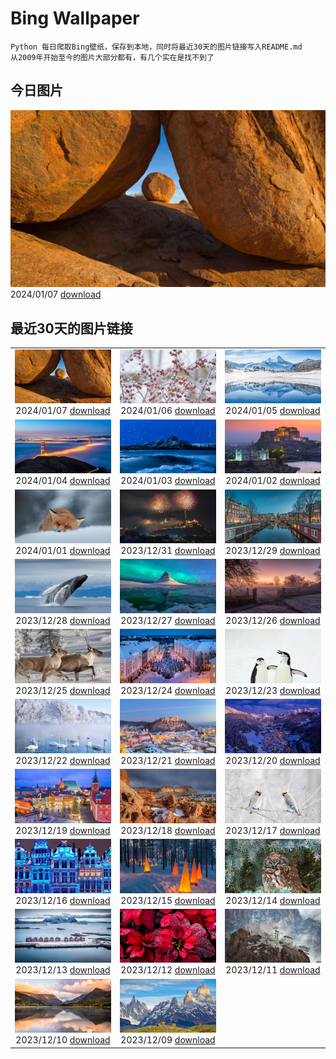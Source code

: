 # Bing Wallpaper

```
Python 每日爬取Bing壁纸，保存到本地，同时将最近30天的图片链接写入README.md
从2009年开始至今的图片大部分都有，有几个实在是找不到了
```



## 今日图片


![](./images/2024/01/07/DevilsMarbles_ZH-CN4897809914_1920x1080_2024-01-07.jpg)2024/01/07 [download](./images/2024/01/07/DevilsMarbles_ZH-CN4897809914_1920x1080_2024-01-07.jpg)

## 最近30天的图片链接


|      |      |      |
| :----: | :----: | :----: |
|![](./images/2024/01/07/DevilsMarbles_ZH-CN4897809914_1920x1080_2024-01-07.jpg)2024/01/07 [download](./images/2024/01/07/DevilsMarbles_ZH-CN4897809914_1920x1080_2024-01-07.jpg)|![](./images/2024/01/06/CrabappleChaffinch_ZH-CN4458529756_1920x1080_2024-01-06.jpg)2024/01/06 [download](./images/2024/01/06/CrabappleChaffinch_ZH-CN4458529756_1920x1080_2024-01-06.jpg)|![](./images/2024/01/05/AlpsReflecting_ZH-CN4036320440_1920x1080_2024-01-05.jpg)2024/01/05 [download](./images/2024/01/05/AlpsReflecting_ZH-CN4036320440_1920x1080_2024-01-05.jpg)|
|![](./images/2024/01/04/GoldenGateLight_ZH-CN3874822904_1920x1080_2024-01-04.jpg)2024/01/04 [download](./images/2024/01/04/GoldenGateLight_ZH-CN3874822904_1920x1080_2024-01-04.jpg)|![](./images/2024/01/03/MinnewankaLake_ZH-CN3020982568_1920x1080_2024-01-03.jpg)2024/01/03 [download](./images/2024/01/03/MinnewankaLake_ZH-CN3020982568_1920x1080_2024-01-03.jpg)|![](./images/2024/01/02/MehrangarhJodhpur_ZH-CN2855490711_1920x1080_2024-01-02.jpg)2024/01/02 [download](./images/2024/01/02/MehrangarhJodhpur_ZH-CN2855490711_1920x1080_2024-01-02.jpg)|
|![](./images/2024/01/01/SleepingFox_ZH-CN2622967726_1920x1080_2024-01-01.jpg)2024/01/01 [download](./images/2024/01/01/SleepingFox_ZH-CN2622967726_1920x1080_2024-01-01.jpg)|![](./images/2023/12/31/ThailandNewYears_ZH-CN2058192262_1920x1080_2023-12-31.jpg)2023/12/31 [download](./images/2023/12/31/ThailandNewYears_ZH-CN2058192262_1920x1080_2023-12-31.jpg)|![](./images/2023/12/29/BlueAmsterdam_ZH-CN0483591394_1920x1080_2023-12-29.jpg)2023/12/29 [download](./images/2023/12/29/BlueAmsterdam_ZH-CN0483591394_1920x1080_2023-12-29.jpg)|
|![](./images/2023/12/28/GreenlandHumpback_ZH-CN8145852053_1920x1080_2023-12-28.jpg)2023/12/28 [download](./images/2023/12/28/GreenlandHumpback_ZH-CN8145852053_1920x1080_2023-12-28.jpg)|![](./images/2023/12/27/KirkjufellAurora_ZH-CN7878752057_1920x1080_2023-12-27.jpg)2023/12/27 [download](./images/2023/12/27/KirkjufellAurora_ZH-CN7878752057_1920x1080_2023-12-27.jpg)|![](./images/2023/12/26/BoxingDaySunrise_ZH-CN7431512686_1920x1080_2023-12-26.jpg)2023/12/26 [download](./images/2023/12/26/BoxingDaySunrise_ZH-CN7431512686_1920x1080_2023-12-26.jpg)|
|![](./images/2023/12/25/CaribouChristmas_ZH-CN6264028572_1920x1080_2023-12-25.jpg)2023/12/25 [download](./images/2023/12/25/CaribouChristmas_ZH-CN6264028572_1920x1080_2023-12-25.jpg)|![](./images/2023/12/24/EstoniaXmasEve_ZH-CN5870799404_1920x1080_2023-12-24.jpg)2023/12/24 [download](./images/2023/12/24/EstoniaXmasEve_ZH-CN5870799404_1920x1080_2023-12-24.jpg)|![](./images/2023/12/23/FestivusPenguins_ZH-CN5191348531_1920x1080_2023-12-23.jpg)2023/12/23 [download](./images/2023/12/23/FestivusPenguins_ZH-CN5191348531_1920x1080_2023-12-23.jpg)|
|![](./images/2023/12/22/WinterSolstice2023_ZH-CN4450201916_1920x1080_2023-12-22.jpg)2023/12/22 [download](./images/2023/12/22/WinterSolstice2023_ZH-CN4450201916_1920x1080_2023-12-22.jpg)|![](./images/2023/12/21/LjubljanaLights_ZH-CN3179297953_1920x1080_2023-12-21.jpg)2023/12/21 [download](./images/2023/12/21/LjubljanaLights_ZH-CN3179297953_1920x1080_2023-12-21.jpg)|![](./images/2023/12/20/ValGardenaItaly_ZH-CN2405437494_1920x1080_2023-12-20.jpg)2023/12/20 [download](./images/2023/12/20/ValGardenaItaly_ZH-CN2405437494_1920x1080_2023-12-20.jpg)|
|![](./images/2023/12/19/WarsawChristmas_ZH-CN0949732911_1920x1080_2023-12-19.jpg)2023/12/19 [download](./images/2023/12/19/WarsawChristmas_ZH-CN0949732911_1920x1080_2023-12-19.jpg)|![](./images/2023/12/18/CapitolReefSnow_ZH-CN0085775882_1920x1080_2023-12-18.jpg)2023/12/18 [download](./images/2023/12/18/CapitolReefSnow_ZH-CN0085775882_1920x1080_2023-12-18.jpg)|![](./images/2023/12/17/WinterWaxwings_ZH-CN9274297835_1920x1080_2023-12-17.jpg)2023/12/17 [download](./images/2023/12/17/WinterWaxwings_ZH-CN9274297835_1920x1080_2023-12-17.jpg)|
|![](./images/2023/12/16/GrandPlaceXmas_ZH-CN8299342316_1920x1080_2023-12-16.jpg)2023/12/16 [download](./images/2023/12/16/GrandPlaceXmas_ZH-CN8299342316_1920x1080_2023-12-16.jpg)|![](./images/2023/12/15/SantaPark_ZH-CN7444715899_1920x1080_2023-12-15.jpg)2023/12/15 [download](./images/2023/12/15/SantaPark_ZH-CN7444715899_1920x1080_2023-12-15.jpg)|![](./images/2023/12/14/BorealOwl_ZH-CN7957240111_1920x1080_2023-12-14.jpg)2023/12/14 [download](./images/2023/12/14/BorealOwl_ZH-CN7957240111_1920x1080_2023-12-14.jpg)|
|![](./images/2023/12/13/LofotenRorbu_ZH-CN7790383976_1920x1080_2023-12-13.jpg)2023/12/13 [download](./images/2023/12/13/LofotenRorbu_ZH-CN7790383976_1920x1080_2023-12-13.jpg)|![](./images/2023/12/12/Poinsettia_ZH-CN7255902344_1920x1080_2023-12-12.jpg)2023/12/12 [download](./images/2023/12/12/Poinsettia_ZH-CN7255902344_1920x1080_2023-12-12.jpg)|![](./images/2023/12/11/MountainDayChina_ZH-CN6894169616_1920x1080_2023-12-11.jpg)2023/12/11 [download](./images/2023/12/11/MountainDayChina_ZH-CN6894169616_1920x1080_2023-12-11.jpg)|
|![](./images/2023/12/10/LlanberisSnowdoniaSunset_ZH-CN6682238671_1920x1080_2023-12-10.jpg)2023/12/10 [download](./images/2023/12/10/LlanberisSnowdoniaSunset_ZH-CN6682238671_1920x1080_2023-12-10.jpg)|![](./images/2023/12/09/PatagoniaGuanaco_ZH-CN6438038982_1920x1080_2023-12-09.jpg)2023/12/09 [download](./images/2023/12/09/PatagoniaGuanaco_ZH-CN6438038982_1920x1080_2023-12-09.jpg)|

